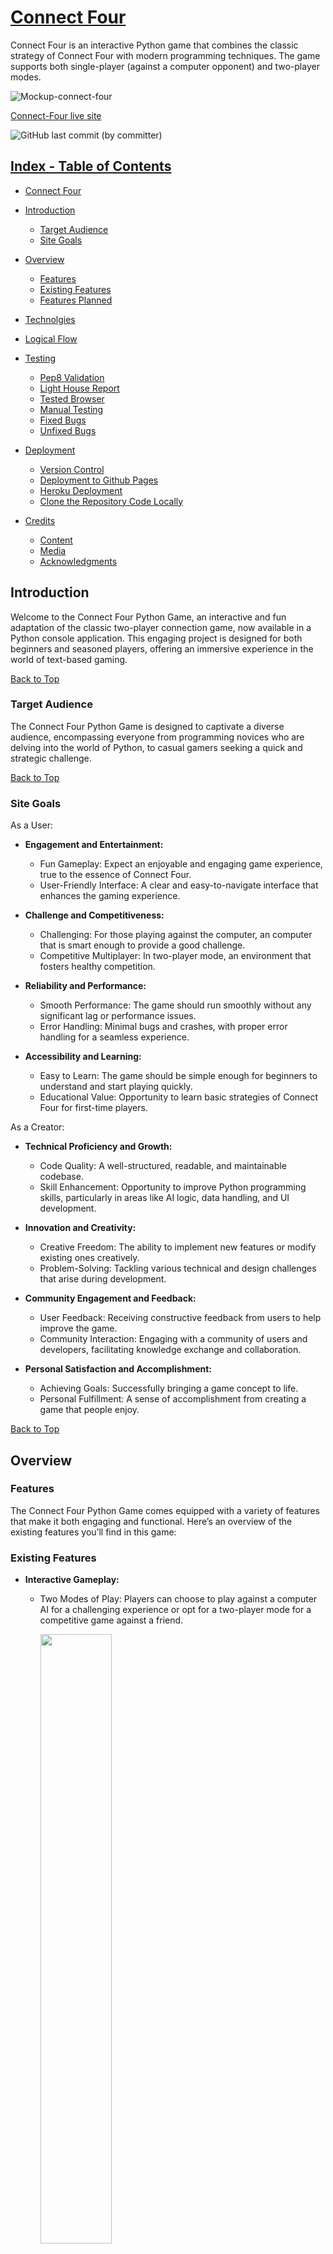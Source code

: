 # [Connect Four](https://ci-pp3-connect-four-8982dfb728aa.herokuapp.com/)

Connect Four is an interactive Python game that combines the classic strategy of Connect Four with modern programming techniques.
The game supports both single-player (against a computer opponent) and two-player modes.

![Mockup-connect-four](https://github.com/GKopanidis/ci-pp3-connect-four/assets/145017421/9f8f1d9a-4087-49b2-ae09-2577b3a9ddca)

[Connect-Four live site](https://ci-pp3-connect-four-8982dfb728aa.herokuapp.com/)

![GitHub last commit (by committer)](https://img.shields.io/github/last-commit/gkopanidis/ci-pp3-connect-four/main) 

## [Index - Table of Contents](#index-table-of-contents)

- [Connect Four](#connect-four)
  
- [Introduction](#introduction)
   - [Target Audience](#target-audience)
   - [Site Goals](#site-goals)

- [Overview](#overview)
  - [Features](#features)
  - [Existing Features](#existing-features)
  - [Features Planned](#features-planned)

- [Technolgies](#technologies)

- [Logical Flow](#logical-flow)

- [Testing](#testing)

   - [Pep8 Validation](#pep8-validation)
   - [Light House Report](#light-house-report)
   - [Tested Browser](#tested-browser)
   - [Manual Testing](#manual-testing)
   - [Fixed Bugs](#fixed-bugs)
   - [Unfixed Bugs](#unfixed-bugs)

- [Deployment](#deployment)
   - [Version Control](#version-control)
   - [Deployment to Github Pages](#deployment-to-github-pages)
   - [Heroku Deployment](#heroku-deployment)
   - [Clone the Repository Code Locally](#clone-locally)
      
- [Credits](#credits)

   - [Content](#content)
   - [Media](#media)
   - [Acknowledgments](#acknowledgments)
 
## Introduction

Welcome to the Connect Four Python Game, an interactive and fun adaptation of the classic two-player connection game, now available in a Python console application. This engaging project is designed for both beginners and seasoned players, offering an immersive experience in the world of text-based gaming.

[Back to Top](#connect-four)

### Target Audience

The Connect Four Python Game is designed to captivate a diverse audience, encompassing everyone from programming novices who are delving into the world of Python, to casual gamers seeking a quick and strategic challenge.

[Back to Top](#connect-four)

### Site Goals

As a User:

   - **Engagement and Entertainment:**
      - Fun Gameplay: Expect an enjoyable and engaging game experience, true to the essence of Connect Four.
      - User-Friendly Interface: A clear and easy-to-navigate interface that enhances the gaming experience.

   - **Challenge and Competitiveness:**
      - Challenging: For those playing against the computer, an computer that is smart enough to provide a good challenge.
      - Competitive Multiplayer: In two-player mode, an environment that fosters healthy competition.

   - **Reliability and Performance:**
      - Smooth Performance: The game should run smoothly without any significant lag or performance issues.
      - Error Handling: Minimal bugs and crashes, with proper error handling for a seamless experience.
        
   - **Accessibility and Learning:**
      - Easy to Learn: The game should be simple enough for beginners to understand and start playing quickly.
      - Educational Value: Opportunity to learn basic strategies of Connect Four for first-time players.
    
As a Creator:

   - **Technical Proficiency and Growth:**
      - Code Quality: A well-structured, readable, and maintainable codebase.
      - Skill Enhancement: Opportunity to improve Python programming skills, particularly in areas like AI logic, data handling, and UI development.
        
   - **Innovation and Creativity:**
      - Creative Freedom: The ability to implement new features or modify existing ones creatively.
      - Problem-Solving: Tackling various technical and design challenges that arise during development.
     
   - **Community Engagement and Feedback:**
      - User Feedback: Receiving constructive feedback from users to help improve the game.
      - Community Interaction: Engaging with a community of users and developers, facilitating knowledge exchange and collaboration.

   - **Personal Satisfaction and Accomplishment:**
      - Achieving Goals: Successfully bringing a game concept to life.
      - Personal Fulfillment: A sense of accomplishment from creating a game that people enjoy.

[Back to Top](#connect-four)

## Overview

### Features

The Connect Four Python Game comes equipped with a variety of features that make it both engaging and functional. Here’s an overview of the existing features you’ll find in this game:

### Existing Features

   - **Interactive Gameplay:**
      - Two Modes of Play: Players can choose to play against a computer AI for a challenging experience or opt for a two-player mode for a competitive game against a friend.

        <img src="https://github.com/GKopanidis/ci-pp3-connect-four/assets/145017421/3495f9c1-437f-405d-9368-4e960d168c59" width="50%" height="50%">

      - Dynamic Game Board: A 6x7 grid that closely replicates the traditional Connect Four game, providing a familiar yet refreshed gaming experience.
    
        <img src="https://github.com/GKopanidis/ci-pp3-connect-four/assets/145017421/66796bb6-bbe4-463a-a390-2366f6a80348" width="50%" height="50%">

   - **User Experience:**
     - Clear Console Interface: The game boasts a user-friendly console interface, making navigation and gameplay straightforward and enjoyable.
     - Color-Coded Pieces: Different colors represent different players, enhancing the visual aspect of the game and making it easy to track moves.

       <img src="https://github.com/GKopanidis/ci-pp3-connect-four/assets/145017421/49bde1cc-7b94-41ae-a8f0-255eff0afdef" width="50%" height="50%">

   - **Performance and Reliability:**
     - Efficient Codebase: The game is built with efficiency in mind, ensuring smooth gameplay.
     - Error Handling: Robust error handling is in place to minimize crashes and bugs, providing a seamless gaming experience.

   - **Player Progress Tracking:**
     - Hall of Fame Integration: The game integrates with Google Sheets to record player statistics, including wins and losses, offering players a sense of progression and achievement.
    
       <img src="https://github.com/GKopanidis/ci-pp3-connect-four/assets/145017421/81a59f23-5657-4915-8636-d6284c3d9ccf" width="50%" height="50%">

   - **Educational Aspect:**
     - Code Comments and Documentation: The source code is well-documented and commented, making it an excellent resource for those looking to learn Python or understand game development basics.

   - **Customization and Expansion Potential:**
     - Modifiable Code: Players with programming knowledge can easily modify or extend the game's features, offering a customizable experience.

### Features Planned

   - **Advanced AI Decision-Making:**
      - We're working on empowering the AI to make more strategic choices, enhancing the challenge for players in single-player mode. This improvement will ensure that each game against the computer is not just engaging but also tests the player's strategic skills to the fullest.

   - **Integrated Timer Functionality:**
     - To add an element of excitement and urgency, we plan to introduce a timer feature. This will set a time limit for each player's turn, making the game more dynamic and fast-paced.

   - **Varied Game Modes: Easy and Hard:**
     - Recognizing that our players have different skill levels and preferences, we're introducing multiple game modes. An 'Easy' mode will cater to beginners or those looking for a more relaxed gameplay experience, while the 'Hard' mode will challenge seasoned players with a more sophisticated AI opponent.

[Back to Top](#connect-four)

## Technologies
 
   - Python ![Python](https://img.shields.io/badge/Python-FFD43B?style=for-the-badge&logo=python&logoColor=blue)
      - The logic was created using Python.

   - Gitpod ![Gitpod](https://img.shields.io/badge/Gitpod-000000?style=for-the-badge&logo=gitpod&logoColor=#FFAE33)
      - The app was developed using Gitpod IDE

   - GitHub ![Github](https://img.shields.io/badge/GitHub-100000?style=for-the-badge&logo=github&logoColor=white)
      - Source code is hosted on GitHub.

   - Git ![Git](https://img.shields.io/badge/GIT-E44C30?style=for-the-badge&logo=git&logoColor=white)
      - Used to commit and push code during the development of the Website
 
   - Heroku ![Heroku](https://img.shields.io/badge/Heroku-430098?style=for-the-badge&logo=heroku&logoColor=white)
     - The app was deployed using Heroku.
 
   - Shields.io
      - Shields created with [Shields.io](https://shields.io/badges/static-badge)
        and
        [more shields](https://github.com/alexandresanlim/Badges4-README.md-Profile)

[Back to Top](#connect-four)

## Logical Flow

<img src="https://github.com/GKopanidis/ci-pp3-connect-four/assets/145017421/b2df3cd9-2218-4b66-9a2e-d52567bc5d8d" width="50%" height="50%">

[Back to Top](#connect-four)

## Testing
### PEP8 Validation
   - [PEP8 validator](https://pep8ci.herokuapp.com/)
     
     <img src="https://github.com/GKopanidis/ci-pp3-connect-four/assets/145017421/972ffe37-59f0-43d4-b975-aaa0e67d8c30" width="50%" height="50%">

     **NOTE:**
         Some errors that were found and fixed included: "Trailing whitespace" and "Line too long"

### Light House Report
   - [Lighthouse](https://developer.chrome.com/docs/lighthouse/overview?hl=en)

     <img src="https://github.com/GKopanidis/ci-pp3-connect-four/assets/145017421/8c06b31c-83db-41a9-beed-416d7ed7538d" width="50%" height="50%">

### Tested Browser
   - Latest versions:
     <table>
       <thead>
       <tr>
       <th align="center">Browser</th>
       <th align="center">Layout</th>
       <th align="center">Functionality</th>
       </tr>
       </thead>
       <tbody>
         <tr>
         <td align="center">Chrome</td>
         <td align="center">✔</td>
         <td align="center">✔</td>
         </tr>
         <tr>
         <td align="center">Edge</td>
         <td align="center">✔</td>
         <td align="center">✔</td>
         </tr>
         <tr>
         <td align="center">Firefox</td>
         <td align="center">✔</td>
         <td align="center">✔</td>
         </tr>
         <tr>
         <td align="center">Safari</td>
         <td align="center">✔</td>
         <td align="center">❌</td>
         </tr>
       </tbody>
     </table>

     **NOTE:**
         Since the template from CodeInstitute must be used, it is known that it does not work correctly for Mac/Safari and iOS/Safari.

### Manual Testing
   to be continued...

## Fixed Bugs
   - No bugs found at this time

## Unfixed Bugs
   - No bugs found at this time

[Back to Top](#connect-four)

## Deployment

   ### Version Control

   The site was created using the Gitpod IDE and pushed to Git Hub to the remote repository ‘ci-pp3-connect-four’.
   
   The following git commands were used throughout development to push code to the remote repo:
   
   ```git add <file>``` - This command was used to add the file(s) to the staging area before they are committed.
   
   ```git commit -m “commit message”``` - This command was used to commit changes to the local repository queue ready for the final step.
   
   ```git push``` - This command was used to push all committed code to the remote repository on Git Hub.

   ## Deployment to GitHub Pages

   To deploy this page to Heroku from its Gitpod repository, the following steps were taken:
   
   1. Get Python Essentials Template from Code Institute [P3 Template](https://github.com/Code-Institute-Org/p3-template "p3 template link")
   2. Create a new repository using the P3 template 
   3. Copy the repo URL and copy it into Gitpod to create a new workspace
   4. Close the README tab and create the first file named index.html
   5. Open the terminal, type (git add .) (git commit -m "initial commit") (git push)
   6. Type 'Pip3 freeze > requirements.txt' into the terminal and commit. 
   7. Log into [Heroku]( https://id.heroku.com/login "Link to Heroku login page") 
   8. Create a new app and name it "connect-four"
   9. Add config vars - The key is PORT and the value is 8000
   10. Add build pack, select Python - click save, then select node.js - click save - in that order
   11. Go to the deploy section - select automatic deploys (If you prefer not to have automatic deploys, you can select the 'Manual Deploy' option below)
   12. The project is now deployed.
       
   [Connect-Four live site](https://ci-pp3-connect-four-8982dfb728aa.herokuapp.com/)

   ### Heroku Deployment

   The below steps were followed to deploy this project to Heroku:

   - Go to Heroku and click "New" to create a new app.
   - Choose an app name and region region, click "Create app".
   - Go to "Settings" and navigate to Config Vars. Add the following config variables:
      - PORT : 8000
      - Navigate to Buildpacks and add buildpacks for Python and NodeJS (in that order).
   - Navigate to "Deploy". Set the deployment method to Github and enter repository name and connect.
   - Scroll down to Manual Deploy, select "main" branch and click "Deploy Branch".
   - The app will now be deployed to heroku

   [Connect-Four live site](https://ci-pp3-connect-four-8982dfb728aa.herokuapp.com/)

   ### Clone Locally

   - Open IDE of choice and type the following into the terminal:
       * ```git clone https://github.com/GKopanidis/ci-pp3-connect-four.git```
   - Project will now be cloned locally.

[Back to Top](#connect-four)

## Credits

## Content

Each of these tools and resources has played a significant role in shaping the Connect Four Python Game, contributing to its functionality, user experience, and overall aesthetic appeal.

[Colorama](https://pypi.org/project/colorama/ "link to colorama")
   - Colorama is an essential tool used in our game for adding color to the console output. It enhances the visual aspect of the game, making it more engaging and easier to differentiate between various elements, such as player pieces.

[Pyfiglet](https://pypi.org/project/pyfiglet/ "link to pyfiglet")
   - Pyfiglet plays a crucial role in elevating the game's interface. It is used for generating ASCII art text, which adds a visually appealing and professional touch to the game's headings and displays.

[Clear screen](https://www.geeksforgeeks.org/clear-screen-python/ "link to clear screen")
   - The Clear Screen method is integral to maintaining a clean and organized display in the console. It helps in refreshing the screen between turns or actions, ensuring a clutter-free gaming environment.

[Time](https://docs.python.org/3/library/time.html "link to time")
   - The Time module is a key component in the game. It's used for implementing delays and countdowns, enhancing the user experience by providing timely feedback and creating a more dynamic game flow.

[Love Sandwiches](https://github.com/GKopanidis/love-sandwiches-wt "link to love sandwiches")
   - Love Sandwiches was used as part of the education process and was referred back to for the deployment of the project

## Media

**Background image for Main-Page:**
   - AI image generator

### Acknowledgments

- Thank you to my mentor [Gareth-McGirr](https://github.com/Gareth-McGirr) who provided me with lots of pointers on resources to help on my 3rd project!
- Thank you to [Salko Nuhanovic](https://github.com/salkonuhannovic) who helped me on the player_move and computer_move functions!
- Thank you to Raphael Kopanidis who helped me on the classes!

[Back to Top](#connect-four)
